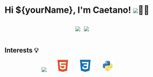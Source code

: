 # Hi ${yourName}, I'm Caetano! <img src="https://raw.githubusercontent.com/iampavangandhi/iampavangandhi/master/gifs/Hi.gif" width="34px">👨‍💻

</br>

<div align="center">   
    <img src="https://github-readme-stats.vercel.app/api/top-langs/?username=joaoCaetan0&layout=compact&theme=react"/>
    &nbsp;
    <img height="165px" src="https://github-readme-stats.vercel.app/api?username=joaoCaetan0&count_private=true&show_icons=true&custom_title=Github%20Stats&hide=issues&theme=react"/>
</div>

<br>

## Interests 💡
<div align="center">
    <img height="40" src="https://raw.githubusercontent.com/devicons/devicon/master/icons/C++/C++-original.svg">
    &ensp;&nbsp;&emsp;
    <img height="40" src="https://raw.githubusercontent.com/devicons/devicon/master/icons/html5/html5-plain.svg">
    &ensp;&nbsp;&emsp;
    <img height="40" src="https://raw.githubusercontent.com/devicons/devicon/master/icons/css3/css3-plain.svg">
    &ensp;&nbsp;&emsp;
    <img height="40" src="https://raw.githubusercontent.com/devicons/devicon/master/icons/python/python-original.svg">
    &ensp;&nbsp;&emsp;
</div>
